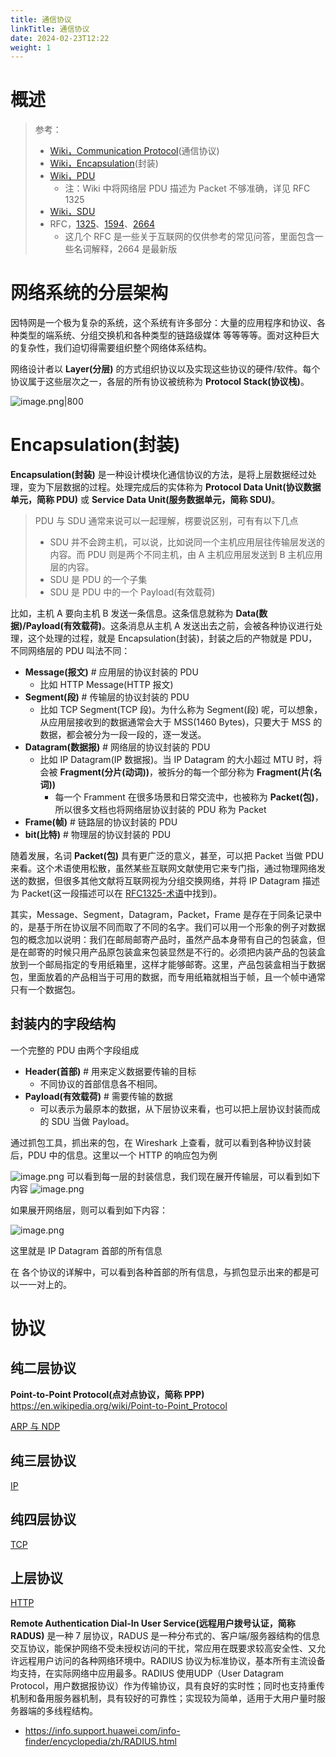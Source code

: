 ```yaml
---
title: 通信协议
linkTitle: 通信协议
date: 2024-02-23T12:22
weight: 1
---
```


# 概述

> 参考：
>
> - [Wiki，Communication Protocol](https://en.wikipedia.org/wiki/Communication_protocol)(通信协议)
> - [Wiki，Encapsulation](<https://en.wikipedia.org/wiki/Encapsulation_(networking)>)(封装)
> - [Wiki，PDU](https://en.wikipedia.org/wiki/Protocol_data_unit)
>   - 注：Wiki 中将网络层 PDU 描述为 Packet 不够准确，详见 RFC 1325
> - [Wiki，SDU](https://en.wikipedia.org/wiki/Service_data_unit)
> - RFC，[1325](https://datatracker.ietf.org/doc/html/rfc1325)、[1594](https://datatracker.ietf.org/doc/html/rfc1594)、[2664](https://datatracker.ietf.org/doc/html/rfc2664)
>   - 这几个 RFC 是一些关于互联网的仅供参考的常见问答，里面包含一些名词解释，2664 是最新版

# 网络系统的分层架构

因特网是一个极为复杂的系统，这个系统有许多部分：大量的应用程序和协议、各种类型的端系统、分组交换机和各种类型的链路级媒体 等等等等。面对这种巨大的复杂性，我们迫切得需要组织整个网络体系结构。

网络设计者以 **Layer(分层)** 的方式组织协议以及实现这些协议的硬件/软件。每个协议属于这些层次之一，各层的所有协议被统称为 **Protocol Stack(协议栈)**。

![image.png|800](https://notes-learning.oss-cn-beijing.aliyuncs.com/bdmhzx/1628914014057-a14c5659-364a-4bfb-ad46-0dbec7375997.png)

# Encapsulation(封装)

**Encapsulation(封装)** 是一种设计模块化通信协议的方法，是将上层数据经过处理，变为下层数据的过程。处理完成后的实体称为 **Protocol Data Unit(协议数据单元，简称 PDU)** 或 **Service Data Unit(服务数据单元，简称 SDU)**。

> PDU 与 SDU 通常来说可以一起理解，楞要说区别，可有有以下几点
>
> - SDU 并不会跨主机，可以说，比如说同一个主机应用层往传输层发送的内容。而 PDU 则是两个不同主机，由 A 主机应用层发送到 B 主机应用层的内容。
> - SDU 是 PDU 的一个子集
> - SDU 是 PDU 中的一个 Payload(有效载荷)

比如，主机 A 要向主机 B 发送一条信息。这条信息就称为 **Data(数据)/Payload(有效载荷)**。这条消息从主机 A 发送出去之前，会被各种协议进行处理，这个处理的过程，就是 Encapsulation(封装)，封装之后的产物就是 PDU，不同网络层的 PDU 叫法不同：

- **Message(报文)** # 应用层的协议封装的 PDU
  - 比如 HTTP Message(HTTP 报文)
- **Segment(段)** # 传输层的协议封装的 PDU
  - 比如 TCP Segment(TCP 段)。为什么称为 Segment(段) 呢，可以想象，从应用层接收到的数据通常会大于 MSS(1460 Bytes)，只要大于 MSS 的数据，都会被分为一段一段的，逐一发送。
- **Datagram(数据报)** # 网络层的协议封装的 PDU
  - 比如 IP Datagram(IP 数据报)。当 IP Datagram 的大小超过 MTU 时，将会被 **Fragment(分片(动词))**，被拆分的每一个部分称为 **Fragment(片(名词))**
    - 每一个 Framment 在很多场景和日常交流中，也被称为 **Packet(包)**，所以很多文档也将网络层协议封装的 PDU 称为 Packet
- **Frame(帧)** # 链路层的协议封装的 PDU
- **bit(比特)** # 物理层的协议封装的 PDU

随着发展，名词 **Packet(包)** 具有更广泛的意义，甚至，可以把 Packet 当做 PDU 来看。这个术语使用松散，虽然某些互联网文献使用它来专门指，通过物理网络发送的数据，但很多其他文献将互联网视为分组交换网络，并将 IP Datagram 描述为 Packet(这一段描述可以在 [RFC1325-术语](https://datatracker.ietf.org/doc/html/rfc1325#page-30)中找到)。

其实，Message、Segment，Datagram，Packet，Frame 是存在于同条记录中的，是基于所在协议层不同而取了不同的名字。我们可以用一个形象的例子对数据包的概念加以说明：我们在邮局邮寄产品时，虽然产品本身带有自己的包装盒，但是在邮寄的时候只用产品原包装盒来包装显然是不行的。必须把内装产品的包装盒放到一个邮局指定的专用纸箱里，这样才能够邮寄。这里，产品包装盒相当于数据包，里面放着的产品相当于可用的数据，而专用纸箱就相当于帧，且一个帧中通常只有一个数据包。

## 封装内的字段结构

一个完整的 PDU 由两个字段组成

- **Header(首部)** # 用来定义数据要传输的目标
  - 不同协议的首部信息各不相同。
- **Payload(有效载荷)** # 需要传输的数据
  - 可以表示为最原本的数据，从下层协议来看，也可以把上层协议封装而成的 SDU 当做 Payload。

通过抓包工具，抓出来的包，在 Wireshark 上查看，就可以看到各种协议封装后，PDU 中的信息。这里以一个 HTTP 的响应包为例

![image.png](https://notes-learning.oss-cn-beijing.aliyuncs.com/bdmhzx/1629077712291-6d02d74d-54f4-494b-9b6f-1a850d99005e.png)
可以看到每一层的封装信息，我们现在展开传输层，可以看到如下内容
![image.png](https://notes-learning.oss-cn-beijing.aliyuncs.com/bdmhzx/1629077829616-4487b427-08b0-4799-8d16-37e6e3717286.png)

如果展开网络层，则可以看到如下内容：

![image.png](https://notes-learning.oss-cn-beijing.aliyuncs.com/bdmhzx/1629078088587-4b67122f-443c-4e5e-a08b-41f438267ffb.png)

这里就是 IP Datagram 首部的所有信息

在 各个协议的详解中，可以看到各种首部的所有信息，与抓包显示出来的都是可以一一对上的。

# 协议

## 纯二层协议

**Point-to-Point Protocol(点对点协议，简称 PPP)** https://en.wikipedia.org/wiki/Point-to-Point_Protocol

[ARP 与 NDP](/docs/4.数据通信/通信协议/ARP%20与%20NDP.md)

## 纯三层协议

[IP](/docs/4.数据通信/通信协议/TCP_IP/IP/IP.md)

## 纯四层协议

[TCP](/docs/4.数据通信/通信协议/TCP_IP/TCP/TCP.md)

## 上层协议

[HTTP](/docs/4.数据通信/通信协议/HTTP/HTTP.md)

**Remote Authentication Dial-In User Service(远程用户拨号认证，简称 RADUS)** 是一种 7 层协议，RADUS 是一种分布式的、客户端/服务器结构的信息交互协议，能保护网络不受未授权访问的干扰，常应用在既要求较高安全性、又允许远程用户访问的各种网络环境中。RADIUS 协议为标准协议，基本所有主流设备均支持，在实际网络中应用最多。RADIUS 使用UDP（User Datagram Protocol，用户数据报协议）作为传输协议，具有良好的实时性；同时也支持重传机制和备用服务器机制，具有较好的可靠性；实现较为简单，适用于大用户量时服务器端的多线程结构。

- https://info.support.huawei.com/info-finder/encyclopedia/zh/RADIUS.html
